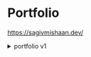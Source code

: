 # Portfolio

https://sagivmishaan.dev/

<details>
    <summary>portfolio v1</summary>
    ### features:
        - snap scrolling  
        - animations  
        - conditional styling   
        - responsive  
</details> 